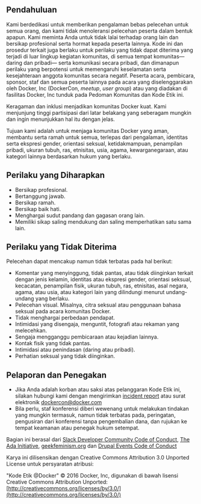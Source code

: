 ## Pendahuluan

Kami berdedikasi untuk memberikan pengalaman bebas pelecehan untuk semua orang, dan kami tidak menoleransi pelecehan peserta dalam bentuk apapun. Kami meminta Anda untuk tidak lalai terhadap orang lain dan bersikap profesional serta hormat kepada peserta lainnya. Kode ini dan prosedur terkait juga berlaku untuk perilaku yang tidak dapat diterima yang terjadi di luar lingkup kegiatan komunitas, di semua tempat komunitas— daring dan pribadi— serta komunikasi secara pribadi, dan dimanapun perilaku yang berpotensi untuk memengaruhi keselamatan serta kesejahteraan anggota komunitas secara negatif. Peserta acara, pembicara, sponsor, staf dan semua peserta lainnya pada acara yang diselenggarakan oleh Docker, Inc (DockerCon, *meetup*, *user group*) atau yang diadakan di fasilitas Docker, Inc tunduk pada Pedoman Komunitas dan Kode Etik ini.

Keragaman dan inklusi menjadikan komunitas Docker kuat. Kami menjunjung tinggi partisipasi dari latar belakang yang seberagam mungkin dan ingin menunjukkan hal itu dengan jelas.

Tujuan kami adalah untuk menjaga komunitas Docker yang aman, membantu serta ramah untuk semua, terlepas dari pengalaman, identitas serta ekspresi gender, orientasi seksual, ketidakmampuan, penampilan pribadi, ukuran tubuh, ras, etnisitas, usia, agama, kewarganegaraan, atau kategori lainnya berdasarkan hukum yang berlaku.

## Perilaku yang Diharapkan

- Bersikap profesional.
- Bertanggung jawab.
- Bersikap ramah.
- Bersikap baik hati.
- Menghargai sudut pandang dan gagasan orang lain.
- Memiliki sikap saling mendukung dan saling memperhatikan satu sama lain.

## Perilaku yang Tidak Diterima

Pelecehan dapat mencakup namun tidak terbatas pada hal berikut:

- Komentar yang menyinggung, tidak pantas, atau tidak diinginkan terkait dengan jenis kelamin, identitas atau ekspresi gender, orientasi seksual, kecacatan, penampilan fisik, ukuran tubuh, ras, etnisitas, asal negara, agama, atau usia, atau kategori lain yang dilindungi menurut undang-undang yang berlaku.
- Pelecehan visual. Misalnya, citra seksual atau penggunaan bahasa seksual pada acara komunitas Docker.
- Tidak menghargai perbedaan pendapat.
- Intimidasi yang disengaja, menguntit, fotografi atau rekaman yang melecehkan.
- Sengaja mengganggu pembicaraan atau kejadian lainnya.
- Kontak fisik yang tidak pantas.
- Intimidasi atau penindasan (daring atau pribadi).
- Perhatian seksual yang tidak diinginkan.

## Pelaporan dan Penegakan

- Jika Anda adalah korban atau saksi atas pelanggaran Kode Etik ini, silakan hubungi kami dengan mengirimkan [incident report](https://docs.google.com/forms/d/e/1FAIpQLScezna1ZXRPzC_phSDoPEF4c5nvw8yQW-vvtI8xHjv-BB9MOg/viewform?c=0&w=1)  atau surat elektronik dockercon@docker.com
- Bila perlu, staf konferensi diberi wewenang untuk melakukan tindakan yang mungkin termasuk, namun tidak terbatas pada, peringatan, pengusiran dari konferensi tanpa pengembalian dana, dan rujukan ke tempat keamanan atau penegak hukum setempat.

Bagian ini berasal dari [Slack Developer Community Code of Conduct](https://api.slack.com/docs/community-code-of-conduct), [The Ada Initiative](https://adainitiative.org/2014/02/18/howto-design-a-code-of-conduct-for-your-community/), [geekfeminism.org](https://geekfeminism.org/about/code-of-conduct/) dan [Drupal Events Code of Conduct](https://events.drupal.org/dublin2016/code-conduct)

Karya ini dilisensikan dengan Creative Commons Attribution 3.0 Unported License untuk persyaratan atribusi:

"Kode Etik @Docker" © 2016 Docker, Inc, digunakan di bawah lisensi Creative Commons Attribution Unported: [http://creativecommons.org/licenses/by/3.0/](http://creativecommons.org/licenses/by/3.0/)
